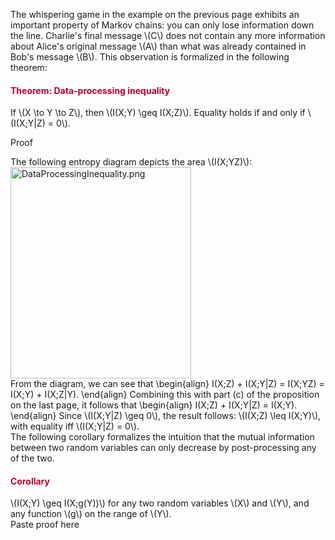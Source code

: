 <p>The whispering game in the example on the previous page exhibits an important property of Markov chains: you can only lose information down the line. Charlie's final message \(C\) does not contain any more information about Alice's original message \(A\) than what was already contained in Bob's message \(B\). This observation is formalized in the following theorem:</p>
<div class="content-box pad-box-mini border border-trbl border-round">
<h4 style="color: #bc0031;"><strong>Theorem: Data-processing inequality</strong></h4>
If \(X \to Y \to Z\), then \(I(X;Y) \geq I(X;Z)\). Equality holds if and only if \(I(X;Y|Z) = 0\).
<p><span class="element_toggler" role="button" aria-controls="group3" aria-label="Toggler" aria-expanded="false"><span class="Button">Proof</span></span></p>
<div id="group3" style="">
<div class="content-box">The following entropy diagram depicts the area \(I(X;YZ)\):<br><img src="/img/275032?verifier=UvTfQBq2E5Wa9KcEMv81FSbjxo7gRKSWa2xQnM3E" alt="DataProcessingInequality.png" width="289" height="338" data-api-endpoint="https://canvas.uva.nl/api/v1/courses/2205/files/275032" data-api-returntype="File"><br>From the diagram, we can see that \begin{align} I(X;Z) + I(X;Y|Z) = I(X;YZ) = I(X;Y) + I(X;Z|Y). \end{align} Combining this with part (c) of the proposition on the last page, it follows that \begin{align} I(X;Z) + I(X;Y|Z) = I(X;Y). \end{align} Since \(I(X;Y|Z) \geq 0\), the result follows: \(I(X;Z) \leq I(X;Y)\), with equality iff \(I(X;Y|Z) = 0\).</div>
</div>
</div>
The following corollary formalizes the intuition that the mutual information between two random variables can only decrease by post-processing any of the two.
<div class="content-box pad-box-mini border border-trbl border-round">
<h4 style="color: #bc0031;"><strong>Corollary</strong></h4>
\(I(X;Y) \geq I(X;g(Y))\) for any two random variables \(X\) and \(Y\), and any function \(g\) on the range of \(Y\).
<div id="group4" style="">
<div class="content-box">Paste proof here</div>
</div>
</div>